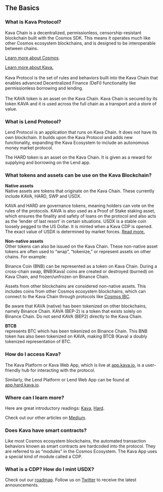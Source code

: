 ## The Basics

### What is Kava Protocol? 
Kava Chain is a decentralized, permissionless, censorship-resistant blockchain built with the Cosmos SDK. This means it operates much like other Cosmos ecosystem blockchains, and is designed to be interoperable between chains.

[Learn more about Cosmos](https://cosmos.network/). 

[Learn more about Kava.](https://medium.com/kava-labs/kava-protocol-101-ce3beb0fa8b8)  
‍  
Kava Protocol is the set of rules and behaviors built into the Kava Chain that enables advanced Decentralized Finance (DeFi) functionality like permissionless borrowing and lending.  
‍  
The KAVA token is an asset on the Kava Chain. Kava Chain is secured by its token KAVA and it is used across the full chain as a transport and a store of value.

### What is Lend Protocol?
Lend Protocol is an application that runs on Kava Chain. It does not have its own blockchain. It builds upon the Kava Protocol and adds new functionality, expanding the Kava Ecosystem to include an autonomous money market protocol.  
  
The HARD token is an asset on the Kava Chain. It is given as a reward for supplying and borrowing on the Lend app.

### What tokens and assets can be use on the Kava Blockchain? 
**Native assets**  
Native assets are tokens that originate on the Kava Chain. These currently include KAVA, HARD, SWP and USDX.  
  
KAVA and HARD are governance tokens, meaning holders can vote on the rules of the protocols. KAVA is also used as a Proof of Stake staking asset, which ensures the finality and safety of loans on the protocol and also acts as the ‘lender of last resort’ in certain situations. USDX is a stable coin loosely pegged to the US Dollar. It is minted when a Kava CDP is opened. The exact value of USDX is determined by market forces. [Read more.](https://https//medium.com/kava-labs/usdx-stability-mechanics-12bf23ed957b.com/kava-labs/usdx-stability-mechanics-12bf23ed957b)  
  
**Non-native assets**  
Other tokens can also be issued on the Kava Chain. These non-native asset tokens are often used to “wrap”, “tokenize,” or represent assets on other chains. For example:  
  
Binance Coin (BNB) can be represented as a token on Kava Chain. During a cross-chain swap, BNB(Kava) coins are created or destroyed (burned) on Kava Chain, and frozen/unfrozen on Binance Chain.  
  
Assets from other blockchains are considered non-native assets. This includes coins from other Cosmos ecosystem blockchains, which can connect to the Kava Chain through protocols like [Cosmos IBC](https://cosmos.network/ibc).  
  
Be aware that KAVA (native) has been tokenized on other blockchains, namely Binance Chain. KAVA (BEP-2) is a token that exists solely on Binance Chain. Do not send KAVA (BEP2) directly to the Kava Chain.  
  
**BTCB**  
represents BTC which has been tokenized on Binance Chain. This BNB token has also been tokenized on KAVA, making BTCB (Kava) a doubly tokenized representation of BTC.
### How do I access Kava? 
The Kava Platform or Kava Web App, which is live at [app.kava.io](https://app.kava.io/), is a user-friendly hub for interacting with the protocol.  
  
Similarly, the Lend Platform or Lend Web App can be found at [app.hard.kava.io](https://app.hard.kava.io/).

### Where can I learn more? 
Here are great introductory readings: [Kava](https://medium.com/kava-labs/kava-protocol-101-ce3beb0fa8b8), [Hard](https://medium.com/kava-labs/introducing-harvest-io-the-worlds-first-cross-chain-money-market-a27535a5d91a).  
  
Check out our other articles on [Medium](https://medium.com/kava-labs).
### Does Kava have smart contracts? 
Like most Cosmos ecosystem blockchains, the automated transaction behaviors known as smart contracts are hardcoded into the protocol. They are referred to as “modules” in the Cosmos Ecosystem. The Kava App uses a special kind of module called a CDP.
### What is a CDP? How do I mint USDX? 
 Check out our [roadmap](https://medium.com/kava-labs/kava-2021-roadmap-91f839a0907b). Follow us on [Twitter](https://twitter.com/kava_labs) to receive the latest announcements.
